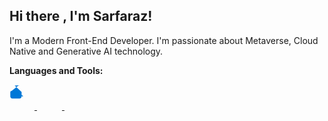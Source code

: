 ## Hi there , I'm Sarfaraz!

I'm a Modern Front-End Developer. I'm passionate about Metaverse, Cloud Native and Generative AI technology.

**Languages and Tools:**

<p align="left">
  <a href="https://code.visualstudio.com/" target="_blank">
    <svg width="40" height="40">
      <path d="M16.386 1.07C15.626 1.07 14.886 1.238 14.258 1.57L1.29 11.863 1.29 19.088c0 1.804 1.466 3.27 3.29 3.27h11.468c1.824 0 3.29-1.466 3.29-3.27v-7.225l-11.076-10.316zM14.641 13.306l5.757 5.757c.177.177.406.177.583 0l.583-.583c.177-.177.177-.406 0-.583L14.641 13.306zM2.59 17.088h4.882c.552 0 1-.447 1-1v-4.882c0-.552-.447-1-1-1H2.59c-.552 0-1 .447-1 1v4.882c0 .553.447 1 1 1z" fill="#0078D7" />
    </svg>
  </a>

  <a href="https://developer.mozilla.org/en-US/docs/Web/JavaScript" target="_blank">
    <svg width="40" height="40">
      <path d="..." fill="#F7DF1E" /> </svg>
  </a>
  <a href="https://www.typescriptlang.org/" target="_blank">
    <svg width="40" height="40">
      <path d="..." fill="#2B7489" /> </svg>
  </a>
  </p>

